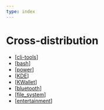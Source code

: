 ```yaml
---
type: index
---
```


# Cross-distribution

- [[cli-tools]]
- [[bash]]
- [[power]]
- [[KDE]]
- [[KWallet]]
- [[bluetooth]]
- [[file_system]]
- [[entertainment]]

[//begin]: # "Autogenerated link references for markdown compatibility"
[cli-tools]: cli-tools.md "Commonly Used Command-line Tools"
[bash]: bash.md "Bash Usage"
[power]: power.md "Power Management"
[KDE]: KDE.md "KDE Plasma Tweak"
[KWallet]: KWallet.md "KWallet"
[bluetooth]: bluetooth.md "Use the Same Bluetooth Device on Linux and Windows Dual Boot System"
[file_system]: file_system.md "File Systems"
[entertainment]: entertainment.md "Entertainment"
[//end]: # "Autogenerated link references"
